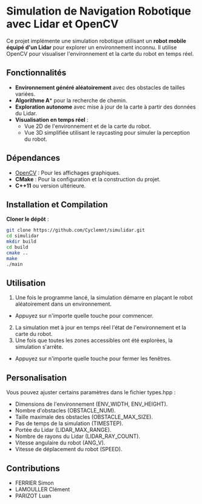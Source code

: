 # Simulation de Navigation Robotique avec Lidar et OpenCV

Ce projet implémente une simulation robotique utilisant un **robot mobile équipé d'un Lidar** pour explorer un environnement inconnu. Il utilise OpenCV pour visualiser l'environnement et la carte du robot en temps réel.

## Fonctionnalités
- **Environnement généré aléatoirement** avec des obstacles de tailles variées.
- **Algorithme A*** pour la recherche de chemin.
- **Exploration autonome** avec mise à jour de la carte à partir des données du Lidar.
- **Visualisation en temps réel** :
  - Vue 2D de l'environnement et de la carte du robot.
  - Vue 3D simplifiée utilisant le raycasting pour simuler la perception du robot.

## Dépendances
- [OpenCV](https://opencv.org/) : Pour les affichages graphiques.
- **CMake** : Pour la configuration et la construction du projet.
- **C++11** ou version ultérieure.

## Installation et Compilation
**Cloner le dépôt** :
   ```bash
   git clone https://github.com/Cyclemnt/simulidar.git
   cd simulidar
   mkdir build
   cd build
   cmake ..
   make
   ./main
  ```

## Utilisation
1. Une fois le programme lancé, la simulation démarre en plaçant le robot aléatoirement dans un environnement.
  - Appuyez sur n'importe quelle touche pour commencer.
2. La simulation met à jour en temps réel l'état de l'environnement et la carte du robot.
3. Une fois que toutes les zones accessibles ont été explorées, la simulation s'arrête.
  - Appuyez sur n'importe quelle touche pour fermer les fenêtres.

## Personalisation
Vous pouvez ajuster certains paramètres dans le fichier types.hpp :
- Dimensions de l'environnement (ENV_WIDTH, ENV_HEIGHT).
- Nombre d'obstacles (OBSTACLE_NUM).
- Taille maximale des obstacles (OBSTACLE_MAX_SIZE).
- Pas de temps de la simulation (TIMESTEP).
- Portée du Lidar (LIDAR_MAX_RANGE).
- Nombre de rayons du Lidar (LIDAR_RAY_COUNT).
- Vitesse angulaire du robot (ANG_V).
- Vitesse de déplacement du robot (SPEED).

## Contributions
- FERRIER Simon
- LAMOULLER Clément
- PARIZOT Luan
